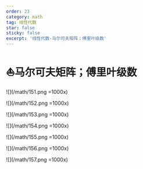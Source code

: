 ```yaml
---
order: 23
category: math
tag: 线性代数
star: false
sticky: false
excerpt: '线性代数-马尔可夫矩阵；傅里叶级数'
---
```


# :boat:马尔可夫矩阵；傅里叶级数

![](/math/151.png =1000x)

![](/math/152.png =1000x)

![](/math/153.png =1000x)

![](/math/154.png =1000x)

![](/math/155.png =1000x)

![](/math/156.png =1000x)

![](/math/157.png =1000x)